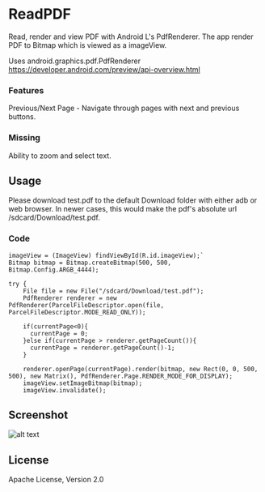 # ReadPDF
Read, render and view PDF with Android L's PdfRenderer.
The app render PDF to Bitmap which is viewed as a imageView.

Uses android.graphics.pdf.PdfRenderer
https://developer.android.com/preview/api-overview.html
### Features
Previous/Next Page - Navigate through pages with next and previous buttons.
### Missing
Ability to zoom and select text.
## Usage
Please download test.pdf to the default Download folder with either adb or web browser. In newer cases, this would make the pdf's absolute url /sdcard/Download/test.pdf.
### Code
```
imageView = (ImageView) findViewById(R.id.imageView);`
Bitmap bitmap = Bitmap.createBitmap(500, 500, Bitmap.Config.ARGB_4444);

try {
    File file = new File("/sdcard/Download/test.pdf");
    PdfRenderer renderer = new PdfRenderer(ParcelFileDescriptor.open(file, ParcelFileDescriptor.MODE_READ_ONLY));

    if(currentPage<0){
      currentPage = 0;
    }else if(currentPage > renderer.getPageCount()){
      currentPage = renderer.getPageCount()-1;
    }

    renderer.openPage(currentPage).render(bitmap, new Rect(0, 0, 500, 500), new Matrix(), PdfRenderer.Page.RENDER_MODE_FOR_DISPLAY);
    imageView.setImageBitmap(bitmap);
    imageView.invalidate();
```

## Screenshot
![alt text](https://github.com/digipost/android-pdf/blob/master/screenshot.png "Screenshot")

## License
Apache License, Version 2.0
